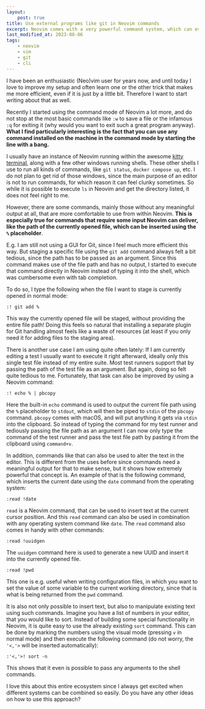 ```yaml
---
layout:
    post: true
title: Use external programs like git in Neovim commands
excerpt: Neovim comes with a very powerful command system, which can even be combined with existing shell commands!
last_modified_at: 2023-08-06
tags:
    - neovim
    - vim
    - git
    - cli
---
```


I have been an enthusiastic (Neo)vim user for years now, and until today I love to improve my setup and often learn one
or the other trick that makes me more efficient, even if it is just by a little bit. Therefore I want to start writing
about that as well.

Recently I started using the command mode of Neovim a lot more, and do not stop at the most basic commands like `:w` to
save a file or the infamous `:q` for exiting it (why would you want to exit such a great program anyway). **What I find
particularly interesting is the fact that you can use any command installed on the machine in the command mode by
starting the line with a bang.**

I usually have an instance of Neovim running within the awesome [kitty terminal](https://sw.kovidgoyal.net/kitty/),
along with a few other windows running shells. These other shells I use to run all kinds of commands, like `git status`,
`docker compose up`, etc. I do not plan to get rid of those windows, since the main purpose of an editor is not to run
commands, for which reason it can feel clunky sometimes. So while it is possible to execute `ls` in Neovim and get the
directory listed, it does not feel right to me.

However, there are some commands, mainly those without any meaningful output at all, that are more comfortable to
use from within Neovim. **This is especially true for commands that require some input Neovim can deliver, like the path
of the currently opened file, which can be inserted using the `%` placeholder**.

E.g. I am still not using a GUI for Git, since I feel much more efficient this way. But staging a specific file using
the `git add` command always felt a bit tedious, since the path has to be passed as an argument. Since this command
makes use of the file path and has no output, I started to execute that command directly in Neovim instead of typing it
into the shell, which was cumbersome even with tab completion.

To do so, I type the following when the file I want to stage is currently opened in normal mode:

```plaintext
:! git add %
```

This way the currently opened file will be staged, without providing the entire file path! Doing this feels so natural
that installing a separate plugin for Git handling almost feels like a waste of resources (at least if you only need it
for adding files to the staging area).

There is another use case I am using quite often lately: If I am currently editing a test I usually want to execute it
right afterward, ideally only this single test file instead of my entire suite. Most test runners support that by
passing the path of the test file as an argument. But again, doing so felt quite tedious to me. Fortunately, that task
can also be improved by using a Neovim command:

```plaintext
:! echo % | pbcopy
```

Here the built-in `echo` command is used to output the current file path using the `%` placeholder to `stdout`, which
will then be piped to `stdin` of the `pbcopy` command. `pbcopy` comes with macOS, and will put anything it gets via
`stdin` into the clipboard. So instead of typing the command for my test runner and tediously passing the file path as
an argument I can now only type the command of the test runner and pass the test file path by pasting it from the
clipboard using `command+v`.

In addition, commands like that can also be used to alter the text in the editor. This is different from the uses
before since commands need a meaningful output for that to make sense, but it shows how extremely powerful that concept
is. An example of that is the following command, which inserts the current date using the `date` command from the
operating system:

```plaintext
:read !date
```

`read` is a Neovim command, that can be used to insert text at the current cursor position. And this `read` command can
also be used in combination with any operating system command like `date`. The `read` command also comes in handy with
other commands:

```plaintext
:read !uuidgen
```

The `uuidgen` command here is used to generate a new UUID and insert it into the currently opened file.

```plaintext
:read !pwd
```

This one is e.g. useful when writing configuration files, in which you want to set the value of some variable to the
current working directory, since that is what is being returned from the `pwd` command.

It is also not only possible to insert text, but also to manipulate existing text using such commands. Imagine you have
a list of numbers in your editor, that you would like to sort. Instead of building some special functionality in Neovim,
it is quite easy to use the already existing `sort` command. This can be done by marking the numbers using the visual
mode (pressing `v` in normal mode) and then execute the following command (do not worry, the `'<,'>` will be inserted
automatically):

```plaintext
:'<,'>! sort -n
```

This shows that it even is possible to pass any arguments to the shell commands.

I love this about this entire ecosystem since I always get excited when different systems can be combined so easily. Do
you have any other ideas on how to use this approach?
